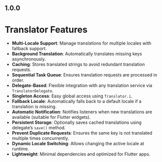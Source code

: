 ## 1.0.0

# Translator Features

- **Multi-Locale Support**: Manage translations for multiple locales with fallback support.
- **Background Translation**: Automatically translates missing keys asynchronously.
- **Caching**: Stores translated strings to avoid redundant translation requests.
- **Sequential Task Queue**: Ensures translation requests are processed in order.
- **Delegate-Based**: Flexible integration with any translation service via `TranslatorDelegate`.
- **Singleton Access**: Easy global access using `Translator.i`.
- **Fallback Locale**: Automatically falls back to a default locale if a translation is missing.
- **Automatic Notification**: Notifies listeners when new translations are available (suitable for
  Flutter widgets).
- **Persistent Storage**: Optionally saves cached translations using delegate’s `save()` method.
- **Prevent Duplicate Requests**: Ensures the same key is not translated multiple times
  concurrently.
- **Dynamic Locale Switching**: Allows changing the active locale at runtime.
- **Lightweight**: Minimal dependencies and optimized for Flutter apps.

